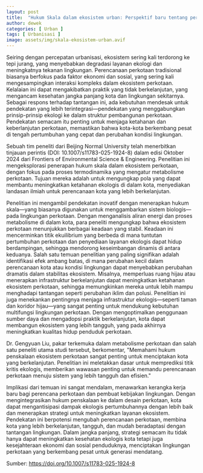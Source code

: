 ```yaml
---
layout: post
title:  "Hukum Skala dalam ekosistem urban: Perspektif baru tentang pertumbuhan kota"
author: dewek
categories: [ Urban ]
tags: [ Urbanisasi ]
image: assets/img/skala-ekosistem-urban.avif
---
```


Seiring dengan percepatan urbanisasi, ekosistem sering kali terdorong ke tepi jurang, yang menyebabkan degradasi layanan ekologi dan meningkatnya tekanan lingkungan. Perencanaan perkotaan tradisional biasanya berfokus pada faktor ekonomi dan sosial, yang sering kali mengesampingkan interaksi kompleks dalam ekosistem perkotaan. Kelalaian ini dapat mengakibatkan praktik yang tidak berkelanjutan, yang mengancam kesehatan jangka panjang kota dan lingkungan sekitarnya. Sebagai respons terhadap tantangan ini, ada kebutuhan mendesak untuk pendekatan yang lebih terintegrasi—pendekatan yang menggabungkan prinsip-prinsip ekologi ke dalam struktur pembangunan perkotaan. Pendekatan semacam itu penting untuk menjaga ketahanan dan keberlanjutan perkotaan, memastikan bahwa kota-kota berkembang pesat di tengah pertumbuhan yang cepat dan perubahan kondisi lingkungan.

Sebuah tim peneliti dari Beijing Normal University telah menerbitkan tinjauan perintis (DOI: 10.1007/s11783-025-1924-8) dalam edisi Oktober 2024 dari Frontiers of Environmental Science & Engineering. Penelitian ini mengeksplorasi penerapan hukum skala dalam ekosistem perkotaan, dengan fokus pada proses termodinamika yang mengatur metabolisme perkotaan. Tujuan mereka adalah untuk mengungkap pola yang dapat membantu meningkatkan ketahanan ekologis di dalam kota, menyediakan landasan ilmiah untuk perencanaan kota yang lebih berkelanjutan.

Penelitian ini mengambil pendekatan inovatif dengan menerapkan hukum skala—yang biasanya digunakan untuk menggambarkan sistem biologis—pada lingkungan perkotaan. Dengan menganalisis aliran energi dan proses metabolisme di dalam kota, para peneliti mengungkap bahwa ekosistem perkotaan menunjukkan berbagai keadaan yang stabil. Keadaan ini mencerminkan titik ekuilibrium yang berbeda di mana tuntutan pertumbuhan perkotaan dan penyediaan layanan ekologis dapat hidup berdampingan, sehingga mendorong keseimbangan dinamis di antara keduanya. Salah satu temuan penelitian yang paling signifikan adalah identifikasi efek ambang batas, di mana perubahan kecil dalam perencanaan kota atau kondisi lingkungan dapat menyebabkan perubahan dramatis dalam stabilitas ekosistem. Misalnya, memperluas ruang hijau atau menerapkan infrastruktur berkelanjutan dapat meningkatkan ketahanan ekosistem perkotaan, sehingga memungkinkan mereka untuk lebih mampu menghadapi tantangan seperti perubahan iklim dan polusi. Penelitian ini juga menekankan pentingnya menjaga infrastruktur ekologis—seperti taman dan koridor hijau—yang sangat penting untuk mendukung kebutuhan multifungsi lingkungan perkotaan. Dengan mengoptimalkan penggunaan sumber daya dan mengadopsi praktik berkelanjutan, kota dapat membangun ekosistem yang lebih tangguh, yang pada akhirnya meningkatkan kualitas hidup penduduk perkotaan.

Dr. Gengyuan Liu, pakar terkemuka dalam metabolisme perkotaan dan salah satu peneliti utama studi tersebut, berkomentar, "Memahami hukum penskalaan ekosistem perkotaan sangat penting untuk menciptakan kota yang berkelanjutan. Penelitian ini meletakkan dasar untuk memprediksi titik kritis ekologis, memberikan wawasan penting untuk memandu perencanaan perkotaan menuju sistem yang lebih tangguh dan efisien."

Implikasi dari temuan ini sangat mendalam, menawarkan kerangka kerja baru bagi perencana perkotaan dan pembuat kebijakan lingkungan. Dengan mengintegrasikan hukum penskalaan ke dalam desain perkotaan, kota dapat mengantisipasi dampak ekologis pertumbuhannya dengan lebih baik dan menerapkan strategi untuk meningkatkan layanan ekosistem. Pendekatan ini berpotensi mengubah perencanaan perkotaan, membina kota yang lebih berkelanjutan, tangguh, dan mudah beradaptasi dengan tantangan lingkungan. Dalam jangka panjang, strategi semacam itu tidak hanya dapat meningkatkan kesehatan ekologis kota tetapi juga kesejahteraan ekonomi dan sosial penduduknya, menciptakan lingkungan perkotaan yang berkembang pesat untuk generasi mendatang.

Sumber: <https://doi.org/10.1007/s11783-025-1924-8>